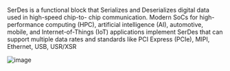SerDes is a functional block that Serializes and Deserializes digital data used in high-speed chip-to- chip communication. Modern SoCs for high-performance computing (HPC), artificial intelligence (AI), automotive, mobile, and Internet-of-Things (IoT) applications implement SerDes that can support multiple data rates and standards like PCI Express (PCIe), MIPI, Ethernet, USB, USR/XSR

![image](https://github.com/user-attachments/assets/4a4fcabe-91f4-47ba-92c5-6654b9605e11)
